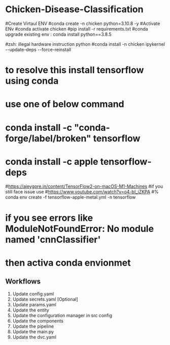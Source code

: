 # Chicken-Disease-Classification
#Create Virtaul ENV
#conda create -n chicken python=3.10.8 -y
#Activate ENv
#conda activate chicken
#pip install -r requirements.txt
#conda upgrade existing env : conda install python==3.8.5

#zsh: illegal hardware instruction  python
#conda install -n chicken ipykernel --update-deps --force-reinstall
# to resolve this install tensorflow using conda 
# use one of below command 
# conda install -c "conda-forge/label/broken" tensorflow
# conda install -c apple tensorflow-deps
#https://ajeygore.in/content/TensorFlow2-on-macOS-M1-Machines
#if you still face issue use 
#https://www.youtube.com/watch?v=o4-bI_iZKPA
#% conda env create -f tensorflow-apple-metal.yml -n tensorflow
# if you see errors like ModuleNotFoundError: No module named 'cnnClassifier'
# then activa conda envionmet


## Workflows

1. Update config.yaml
2. Update secrets.yaml [Optional]
3. Update params.yaml
4. Update the entity
5. Update the configuration manager in src config
6. Update the components
7. Update the pipeline 
8. Update the main.py
9. Update the dvc.yaml
